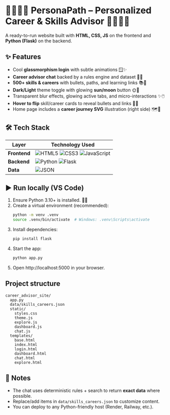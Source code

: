 # 🧑🏼‍💻🔮 PersonaPath – Personalized Career & Skills Advisor 🔮🧑🏼‍💻

A ready-to-run website built with **HTML, CSS, JS** on the frontend and **Python (Flask)** on the backend.

## ✨ Features
- Cool **glassmorphism login** with subtle animations 🪟✨  
- **Career advisor chat** backed by a rules engine and dataset 💬🤖  
- **500+ skills & careers** with bullets, paths, and learning links 📚🔗  
- **Dark/Light** theme toggle with glowing **sun/moon** button 🌞🌙  
- Transparent blur effects, glowing active tabs, and micro-interactions ✨🖱️  
- **Hover to flip** skill/career cards to reveal bullets and links 🔄📇  
- Home page includes a **career journey SVG** illustration (right side) 🗺️🚀  

## 🛠 Tech Stack

| Layer       | Technology Used |
|-------------|-----------------|
| **Frontend** | ![HTML5](https://img.shields.io/badge/HTML5-E34F26?style=for-the-badge&logo=html5&logoColor=white) ![CSS3](https://img.shields.io/badge/CSS3-1572B6?style=for-the-badge&logo=css3&logoColor=white) ![JavaScript](https://img.shields.io/badge/JavaScript-F7DF1E?style=for-the-badge&logo=javascript&logoColor=black) |
| **Backend**  | ![Python](https://img.shields.io/badge/Python-3776AB?style=for-the-badge&logo=python&logoColor=white) ![Flask](https://img.shields.io/badge/Flask-000000?style=for-the-badge&logo=flask&logoColor=white) |
| **Data**     | ![JSON](https://img.shields.io/badge/JSON-000000?style=for-the-badge&logo=json&logoColor=white) |


## ▶️ Run locally (VS Code)
1. Ensure Python 3.10+ is installed. 🐍✅  
2. Create a virtual environment (recommended):  
   ```bash
   python -m venv .venv
   source .venv/bin/activate  # Windows: .venv\Scripts\activate

   ```
3. Install dependencies:
   ```bash
   pip install flask
   ```
4. Start the app:
   ```bash
   python app.py
   ```
5. Open http://localhost:5000 in your browser.

## Project structure
```
career_advisor_site/
  app.py
  data/skills_careers.json
  static/
    styles.css
    theme.js
    explore.js
    dashboard.js
    chat.js
  templates/
    base.html
    index.html
    login.html
    dashboard.html
    chat.html
    explore.html
```

## 📝 Notes
- The chat uses deterministic rules + search to return **exact data** where possible.
- Replace/add items in `data/skills_careers.json` to customize content.
- You can deploy to any Python-friendly host (Render, Railway, etc.).
